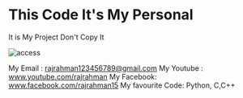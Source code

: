 # This Code It's My Personal 
It is My Project Don't Copy It

![access](https://user-images.githubusercontent.com/64404794/80366221-b3c3e880-88aa-11ea-85e0-2d07ba189c96.png)

My Email : rajrahman123456789@gmail.com
My Youtube : www.youtube.com/rajrahman
My Facebook: www.facebook.com/rajrahman15
My favourite Code: Python, C,C++

